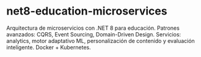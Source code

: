 # net8-education-microservices
Arquitectura de microservicios con .NET 8 para educación. Patrones avanzados: CQRS, Event Sourcing, Domain-Driven Design. Servicios: analytics, motor adaptativo ML, personalización de contenido y evaluación inteligente. Docker + Kubernetes.
